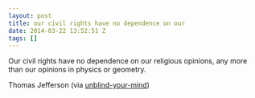 ```yaml
---
layout: post
title: our civil rights have no dependence on our
date: 2014-03-22 13:52:51 Z
tags: []
---
```

Our civil rights have no dependence on our religious opinions, any more than our opinions in physics or geometry.

Thomas Jefferson (via [unblind-your-mind](http://unblind-your-mind.tumblr.com/))

